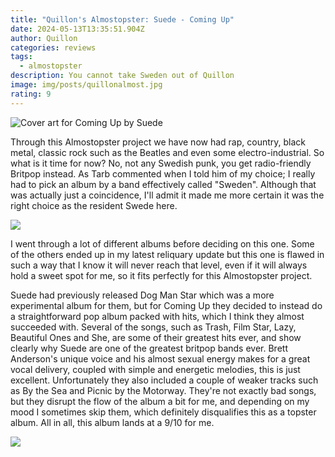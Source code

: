 ```yaml
---
title: "Quillon's Almostopster: Suede - Coming Up"
date: 2024-05-13T13:35:51.904Z
author: Quillon
categories: reviews
tags:
  - almostopster
description: You cannot take Sweden out of Quillon
image: img/posts/quillonalmost.jpg
rating: 9
---
```

<!--StartFragment-->

![Cover art for Coming Up by Suede](https://e.snmc.io/i/600/w/dfb505c92985fd05c22fdf16d91a69f3/1879129/suede-coming-up-Cover-Art.jpg)

<!--EndFragment-->

Through this Almostopster project we have now had rap, country, black metal, classic rock such as the Beatles and even some electro-industrial. So what is it time for now? No, not any Swedish punk, you get radio-friendly Britpop instead. As Tarb commented when I told him of my choice; I really had to pick an album by a band effectively called "Sweden". Although that was actually just a coincidence, I'll admit it made me more certain it was the right choice as the resident Swede here.

![](img/posts/8pwimj.gif)

I went through a lot of different albums before deciding on this one. Some of the others ended up in my latest reliquary update but this one is flawed in such a way that I know it will never reach that level, even if it will always hold a sweet spot for me, so it fits perfectly for this Almostopster project. 

Suede had previously released Dog Man Star which was a more experimental album for them, but for Coming Up they decided to instead do a straightforward pop album packed with hits, which I think they almost succeeded with. Several of the songs, such as Trash, Film Star, Lazy, Beautiful Ones and She, are some of their greatest hits ever, and show clearly why Suede are one of the greatest britpop bands ever. Brett Anderson's unique voice and his almost sexual energy makes for a great vocal delivery, coupled with simple and energetic melodies, this is just excellent. Unfortunately they also included a couple of weaker tracks such as By the Sea and Picnic by the Motorway. They're not exactly bad songs, but they disrupt the flow of the album a bit for me, and depending on my mood I sometimes skip them, which definitely disqualifies this as a topster album. All in all, this album lands at a 9/10 for me.

![](img/posts/dark-quillon.jpg)